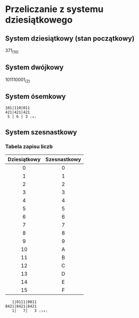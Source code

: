 # Przeliczanie z systemu dziesiątkowego
## System dziesiątkowy (stan początkowy)
371<sub>(10)</sub>
## System dwójkowy
101110001<sub>(2)</sub>
## System ósemkowy 
```
101|110|011
421|421|421
 5 | 6 | 3 ₍₈₎
```
## System szesnastkowy
### Tabela zapisu liczb
| Dziesiątkowy | Szesnastkowy |
|:------------:|:------------:|
|       0      |       0      |
|       1      |       1      |
|       2      |       2      |
|       3      |       3      |
|       4      |       4      |
|       5      |       5      |
|       6      |       6      |
|       7      |       7      |
|       8      |       8      |
|       9      |       9      |
|      10      |       A      |
|      11      |       B      |
|      12      |       C      |
|      13      |       D      |
|      14      |       E      |
|      15      |       F      |
```
   1|0111|0011
8421|8421|8421
   1|   7|   3 ₍₁₆₎
```
